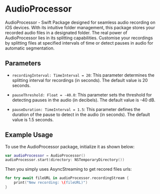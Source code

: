 # AudioProcessor

AudioProcessor - Swift Package designed for seamless audio recording on iOS devices. With its intuitive folder management, this package stores your recorded audio files in a designated folder. The real power of AudioProcessor lies in its splitting capabilities. Customise your recordings by splitting files at specified intervals of time or detect pauses in audio for automatic segmentation.

## Parameters

* `recordingInterval: TimeInterval = 20`: This parameter determines the splitting interval for recordings (in seconds). The default value is 20 seconds.

* `pauseThreshold: Float = -40.0`: This parameter sets the threshold for detecting pauses in the audio (in decibels). The default value is -40 dB.

* `pauseDuration: TimeInterval = 1.5`: This parameter defines the duration of the pause to detect in the audio (in seconds). The default value is 1.5 seconds.

## Example Usage

To use the AudioProcessor package, initialize it as shown below:

```swift
var audioProcessor = AudioProcessor()
audioProcessor.start(directory: NSTemporaryDirectory())
```

Then you simply uses AsyncStreaming to get recored files urls: 

```swift
for try await fileURL in audioProcessor.recordingStream {
    print("New recording: \(fileURL)")
}
```

